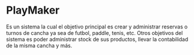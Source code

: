 # PlayMaker
Es un sistema la cual el objetivo principal es crear y administrar reservas o turnos de cancha ya sea de futbol, paddle, tenis, etc. Otros objetivos del sistema es poder administrar stock de sus productos, llevar la contabilidad de la misma cancha y más.
